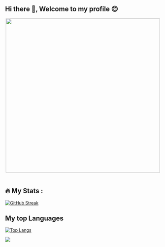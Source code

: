 ## Hi there 👋, Welcome to my profile 😊

<!--
**aquilinerose/aquilinerose** is a ✨ _special_ ✨ repository because its `README.md` (this file) appears on your GitHub profile.

Here are some ideas to get you started:

- 🔭 I’m currently working on ...
- 🌱 I’m currently learning ...
- 🔭 I’m currently working on celestial object detection for telescope automation
- 🌱 I’m currently a Bt
- 👯 I’m looking to collaborate on ...
- 🤔 I’m looking for help with ...
- 💬 Ask me about ...
- 📫 How to reach me: ...
- 😄 Pronouns: ...
- ⚡ Fun fact: ...
- 🏢 I'm an intern at IBM
-->
<div id="header" align="center">
  <img src="https://i.giphy.com/media/v1.Y2lkPTc5MGI3NjExMHQ5cTkwNTdjZTF5Zmx5dnIxYWpjcXFoaHRsdTF6M2x2bTlycGprOSZlcD12MV9pbnRlcm5hbF9naWZfYnlfaWQmY3Q9Zw/13HBDT4QSTpveU/giphy.gif" width="500"/>
  </div>
<br>

## :fire: My Stats :
[![GitHub Streak](http://github-readme-streak-stats.herokuapp.com?user=aquilinerose&theme=dark&background=000000)](https://git.io/streak-stats)
<br>
## My top Languages
[![Top Langs](https://github-readme-stats.vercel.app/api/top-langs/?username=aquilinerose)](https://github.com/anuraghazra/github-readme-stats)

![](https://komarev.com/ghpvc/?username=aquilinerose&color=dc143c)
